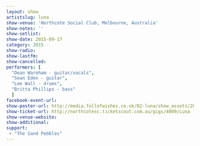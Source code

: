 ```yaml
---
layout: show
artistslug: luna
show-venue: 'Northcote Social Club, Melbourne, Australia'
show-notes: ''
show-setlist: 
show-date: 2015-09-17
category: 2015
show-radio: 
show-lastfm: 
show-cancelled: 
performers: [
  "Dean Wareham - guitar/vocals",
  "Sean Eden - guitar",
  "Lee Wall - drums",
  "Britta Phillips - bass"
  ]
facebook-event-url: 
show-poster-url: http://media.fullofwishes.co.uk/02-luna/show_assets/2015-australia-nz/luna-2015-aus-nz.jpg
show-ticket-url: http://northcotesc.ticketscout.com.au/gigs/4089/Luna
show-venue-website: 
show-additional: 
support:
 - "The Sand Pebbles"
---
```

